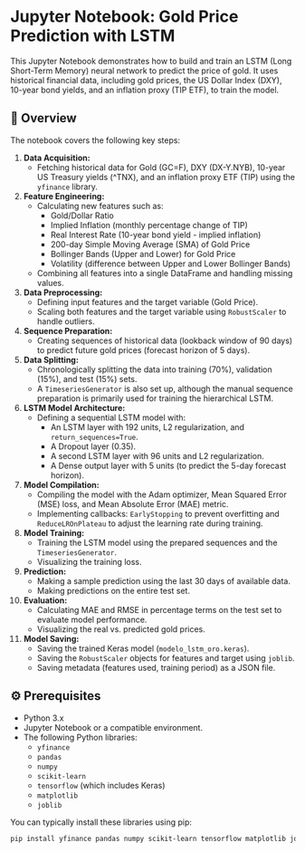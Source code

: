 # Jupyter Notebook: Gold Price Prediction with LSTM

This Jupyter Notebook demonstrates how to build and train an LSTM (Long Short-Term Memory) neural network to predict the price of gold. It uses historical financial data, including gold prices, the US Dollar Index (DXY), 10-year bond yields, and an inflation proxy (TIP ETF), to train the model.

## 📍 Overview

The notebook covers the following key steps:

1.  **Data Acquisition:**
    *   Fetching historical data for Gold (GC=F), DXY (DX-Y.NYB), 10-year US Treasury yields (^TNX), and an inflation proxy ETF (TIP) using the `yfinance` library.
2.  **Feature Engineering:**
    *   Calculating new features such as:
        *   Gold/Dollar Ratio
        *   Implied Inflation (monthly percentage change of TIP)
        *   Real Interest Rate (10-year bond yield - implied inflation)
        *   200-day Simple Moving Average (SMA) of Gold Price
        *   Bollinger Bands (Upper and Lower) for Gold Price
        *   Volatility (difference between Upper and Lower Bollinger Bands)
    *   Combining all features into a single DataFrame and handling missing values.
3.  **Data Preprocessing:**
    *   Defining input features and the target variable (Gold Price).
    *   Scaling both features and the target variable using `RobustScaler` to handle outliers.
4.  **Sequence Preparation:**
    *   Creating sequences of historical data (lookback window of 90 days) to predict future gold prices (forecast horizon of 5 days).
5.  **Data Splitting:**
    *   Chronologically splitting the data into training (70%), validation (15%), and test (15%) sets.
    *   A `TimeseriesGenerator` is also set up, although the manual sequence preparation is primarily used for training the hierarchical LSTM.
6.  **LSTM Model Architecture:**
    *   Defining a sequential LSTM model with:
        *   An LSTM layer with 192 units, L2 regularization, and `return_sequences=True`.
        *   A Dropout layer (0.35).
        *   A second LSTM layer with 96 units and L2 regularization.
        *   A Dense output layer with 5 units (to predict the 5-day forecast horizon).
7.  **Model Compilation:**
    *   Compiling the model with the Adam optimizer, Mean Squared Error (MSE) loss, and Mean Absolute Error (MAE) metric.
    *   Implementing callbacks: `EarlyStopping` to prevent overfitting and `ReduceLROnPlateau` to adjust the learning rate during training.
8.  **Model Training:**
    *   Training the LSTM model using the prepared sequences and the `TimeseriesGenerator`.
    *   Visualizing the training loss.
9.  **Prediction:**
    *   Making a sample prediction using the last 30 days of available data.
    *   Making predictions on the entire test set.
10. **Evaluation:**
    *   Calculating MAE and RMSE in percentage terms on the test set to evaluate model performance.
    *   Visualizing the real vs. predicted gold prices.
11. **Model Saving:**
    *   Saving the trained Keras model (`modelo_lstm_oro.keras`).
    *   Saving the `RobustScaler` objects for features and target using `joblib`.
    *   Saving metadata (features used, training period) as a JSON file.

## ⚙️ Prerequisites

*   Python 3.x
*   Jupyter Notebook or a compatible environment.
*   The following Python libraries:
    *   `yfinance`
    *   `pandas`
    *   `numpy`
    *   `scikit-learn`
    *   `tensorflow` (which includes Keras)
    *   `matplotlib`
    *   `joblib`

You can typically install these libraries using pip:
```bash
pip install yfinance pandas numpy scikit-learn tensorflow matplotlib joblib
